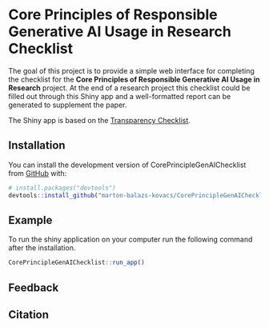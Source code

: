 
<!-- README.md is generated from README.Rmd. Please edit that file -->

# Core Principles of Responsible Generative AI Usage in Research Checklist

<!-- badges: start -->
<!-- badges: end -->

The goal of this project is to provide a simple web interface for
completing the checklist for the **Core Principles of Responsible
Generative AI Usage in Research** project. At the end of a research
project this checklist could be filled out through this Shiny app and a
well-formatted report can be generated to supplement the paper.

The Shiny app is based on the [Transparency
Checklist](https://github.com/BalazsAczel/TransparencyChecklist).

## Installation

You can install the development version of CorePrincipleGenAIChecklist
from [GitHub](https://github.com/) with:

``` r
# install.packages("devtools")
devtools::install_github("marton-balazs-kovacs/CorePrincipleGenAIChecklist")
```

## Example

To run the shiny application on your computer run the following command
after the installation.

``` r
CorePrincipleGenAIChecklist::run_app()
```

## Feedback

## Citation
